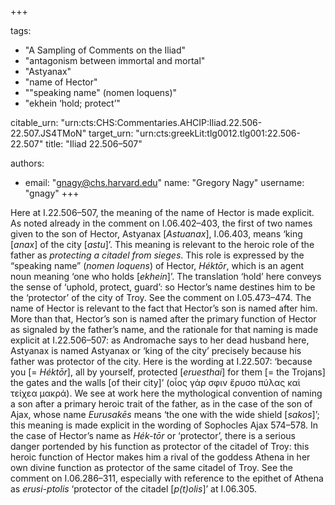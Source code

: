 +++

tags:
- "A Sampling of Comments on the Iliad"
- "antagonism between immortal and mortal"
- "Astyanax"
- "name of Hector"
- "&quot;speaking name&quot; (nomen loquens)"
- "ekhein ‘hold; protect’"

citable_urn: "urn:cts:CHS:Commentaries.AHCIP:Iliad.22.506-22.507.JS4TMoN"
target_urn: "urn:cts:greekLit:tlg0012.tlg001:22.506-22.507"
title: "Iliad 22.506–507"

authors:
- email: "gnagy@chs.harvard.edu"
  name: "Gregory Nagy"
  username: "gnagy"
+++

<p>Here at I.22.506–507, the meaning of the name of Hector is made explicit. As noted already in the comment on I.06.402–403, the first of two names given to the son of Hector, Astyanax [<em>Astuanax</em>], I.06.403, means ‘king [<em>anax</em>] of the city [<em>astu</em>]’. This meaning is relevant to the heroic role of the father as <em>protecting a citadel from sieges</em>. This role is expressed by the “speaking name” (<em>nomen loquens</em>) of Hector, <em>Héktōr</em>, which is an agent noun meaning ‘one who holds [<em>ekhein</em>]’. The translation ‘hold’ here conveys the sense of ‘uphold, protect, guard’: so Hector’s name destines him to be the ‘protector’ of the city of Troy. See the comment on I.05.473–474. The name of Hector is relevant to the fact that Hector’s son is named after him. More than that, Hector’s son is named after the primary function of Hector as signaled by the father’s name, and the rationale for that naming is made explicit at I.22.506–507: as Andromache says to her dead husband here, Astyanax is named Astyanax or ‘king of the city’ precisely because his father was protector of the city. Here is the wording at I.22.507: ‘because you [= <em>Héktōr</em>], all by yourself, protected [<em>eruesthai</em>] for them [= the Trojans] the gates and the walls [of their city]’ (οἶος γάρ σφιν ἔρυσο πύλας καὶ τείχεα μακρά). We see at work here the mythological convention of naming a son after a primary heroic trait of the father, as in the case of the son of Ajax, whose name <em>Eurusakēs</em> means ‘the one with the wide shield [<em>sakos</em>]’; this meaning is made explicit in the wording of Sophocles Ajax 574–578. In the case of Hector’s name as <em>Hék-tōr</em> or ‘protector’, there is a serious danger portended by his function as protector of the citadel of Troy: this heroic function of Hector makes him a rival of the goddess Athena in her own divine function as protector of the same citadel of Troy. See the comment on I.06.286–311, especially with reference to the epithet of Athena as <em>erusi-ptolis</em> ‘protector of the citadel [<em>p(t)olis</em>]’ at I.06.305.  </p>